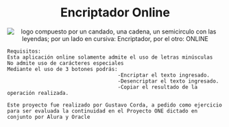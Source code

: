<h1 align="center"> Encriptador Online </h1>

<p align="center">
  <img src="https://github.com/user-attachments/assets/b8d27597-3e85-45b6-911a-78fe543bbdd2" alt="logo compuesto por un candado, una cadena, un semicirculo con las leyendas; por un lado en cursiva: Encriptador, por el otro: ONLINE">
</p>


```
Requisitos:
Esta aplicación online solamente admite el uso de letras minúsculas
No admite uso de carácteres especiales
Mediante el uso de 3 botones podrás:
                                    -Encriptar el texto ingresado.
                                    -Desencriptar el texto ingresado.
                                    -Copiar el resultado de la operación realizada.

Este proyecto fue realizado por Gustavo Corda, a pedido como ejercicio para ser evaluada la continuidad en el Proyecto ONE dictado en conjunto por Alura y Oracle
